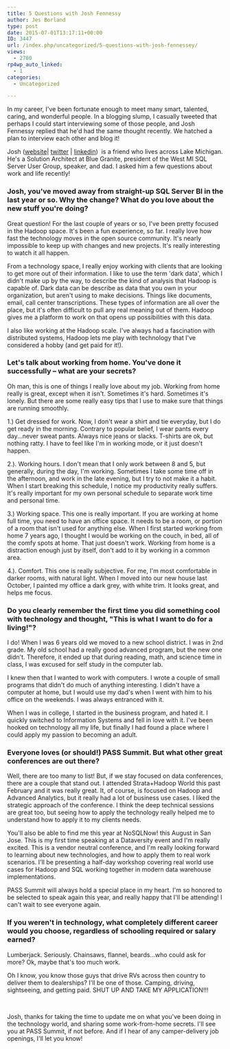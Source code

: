 ```yaml
---
title: 5 Questions with Josh Fennessy
author: Jes Borland
type: post
date: 2015-07-01T13:17:11+00:00
ID: 3447
url: /index.php/uncategorized/5-questions-with-josh-fennessey/
views:
  - 2700
rp4wp_auto_linked:
  - 1
categories:
  - Uncategorized

---
```

In my career, I've been fortunate enough to meet many smart, talented, caring, and wonderful people. In a blogging slump, I casually tweeted that perhaps I could start interviewing some of those people, and Josh Fennessy replied that he'd had the same thought recently. We hatched a plan to interview each other and blog it!

Josh (<a href="http://joshuafennessy.com/about/" target="_blank">website</a>| <a href="https://twitter.com/joshuafennessy" target="_blank">twitter</a> | <a href="https://www.linkedin.com/profile/view?id=14166115&authType=NAME_SEARCH&authToken=O268&locale=en_US&trk=tyah&trkInfo=clickedVertical%3Amynetwork%2Cidx%3A1-1-1%2CtarId%3A1435756083579%2Ctas%3Ajosh%20fe" target="_blank">linkedin</a>)  is a friend who lives across Lake Michigan. He's a Solution Architect at Blue Granite, president of the West MI SQL Server User Group, speaker, and dad. I asked him a few questions about work and life recently!

### Josh, you've moved away from straight-up SQL Server BI in the last year or so. Why the change? What do you love about the new stuff you're doing?

Great question! For the last couple of years or so, I've been pretty focused in the Hadoop space. It's been a fun experience, so far. I really love how fast the technology moves in the open source community. It's nearly impossible to keep up with changes and new projects. It's really interesting to watch it all happen.

From a technology space, I really enjoy working with clients that are looking to get more out of their information. I like to use the term 'dark data', which I didn't make up by the way, to describe the kind of analysis that Hadoop is capable of. Dark data can be describe as data that you own in your organization, but aren't using to make decisions. Things like documents, email, call center transcriptions. These types of information are all over the place, but it's often difficult to pull any real meaning out of them. Hadoop gives me a platform to work on that opens up possibilities with this data.

I also like working at the Hadoop scale. I've always had a fascination with distributed systems, Hadoop lets me play with technology that I've considered a hobby (and get paid for it!).

### Let's talk about working from home. You've done it successfully – what are your secrets?

Oh man, this is one of things I really love about my job. Working from home really is great, except when it isn't. Sometimes it's hard. Sometimes it's lonely. But there are some really easy tips that I use to make sure that things are running smoothly.

1.) Get dressed for work. Now, I don't wear a shirt and tie everyday, but I do get ready in the morning. Contrary to popular belief, I wear pants every day...never sweat pants. Always nice jeans or slacks. T-shirts are ok, but nothing ratty. I have to feel like I'm in working mode, or it just doesn't happen.

2.). Working hours. I don't mean that I only work between 8 and 5, but generally, during the day, I'm working. Sometimes I take some time off in the afternoon, and work in the late evening, but I try to not make it a habit. When I start breaking this schedule, I notice my productivity really suffers. It's really important for my own personal schedule to separate work time and personal time.

3.) Working space. This one is really important. If you are working at home full time, you need to have an office space. It needs to be a room, or portion of a room that isn't used for anything else. When I first started working from home 7 years ago, I thought I would be working on the couch, in bed, all of the comfy spots at home. That just doesn't work. Working from home is a distraction enough just by itself, don't add to it by working in a common area.

4.). Comfort. This one is really subjective. For me, I'm most comfortable in darker rooms, with natural light. When I moved into our new house last October, I painted my office a dark grey, with white trim. It looks great, and helps me focus.

### Do you clearly remember the first time you did something cool with technology and thought, "This is what I want to do for a living!"?

I do! When I was 6 years old we moved to a new school district. I was in 2nd grade. My old school had a really good advanced program, but the new one didn't. Therefore, it ended up that during reading, math, and science time in class, I was excused for self study in the computer lab.

I knew then that I wanted to work with computers. I wrote a couple of small programs that didn't do much of anything interesting. I didn't have a computer at home, but I would use my dad's when I went with him to his office on the weekends. I was always entranced with it.

When I was in college, I started in the business program, and hated it. I quickly switched to Information Systems and fell in love with it. I've been hooked on technology all my life, but finally I had found a place where I could apply my passion to becoming an adult.

### Everyone loves (or should!) PASS Summit. But what other great conferences are out there?

Well, there are too many to list! But, if we stay focused on data conferences, there are a couple that stand out. I attended Strata+Hadoop World this past February and it was really great. It, of course, is focused on Hadoop and Advanced Analytics, but it really had a lot of business use cases. I liked the strategic approach of the conference. I think the deep technical sessions are great too, but seeing how to apply the technology really helped me to understand how to apply it to my clients needs.

You'll also be able to find me this year at NoSQLNow! this August in San Jose. This is my first time speaking at a Dataversity event and I'm really excited. This is a vendor neutral conference, and I'm really looking forward to learning about new technologies, and how to apply them to real work scenarios. I'll be presenting a half-day workshop covering real world use cases for Hadoop and SQL working together in modern data warehouse implementations.

PASS Summit will always hold a special place in my heart. I'm so honored to be selected to speak again this year, and really happy that I'll be attending! I can't wait to see everyone again.

### If you weren't in technology, what completely different career would you choose, regardless of schooling required or salary earned?

Lumberjack. Seriously. Chainsaws, flannel, beards...who could ask for more? Ok, maybe that's too much work.

Oh I know, you know those guys that drive RVs across then country to deliver them to dealerships? I'll be one of those. Camping, driving, sightseeing, and getting paid. SHUT UP AND TAKE MY APPLICATION!!!

&nbsp;

Josh, thanks for taking the time to update me on what you've been doing in the technology world, and sharing some work-from-home secrets. I'll see you at PASS Summit, if not before. And if I hear of any camper-delivery job openings, I'll let you know!